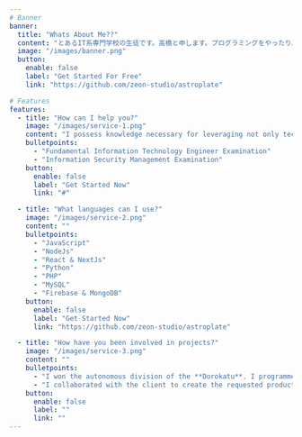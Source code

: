 ```yaml
---
# Banner
banner:
  title: "Whats About Me??"
  content: "とあるIT系専門学校の生徒です。高橋と申します。プログラミングをやったり、ゲーム実況をみたり。"
  image: "/images/banner.png"
  button:
    enable: false
    label: "Get Started For Free"
    link: "https://github.com/zeon-studio/astroplate"

# Features
features:
  - title: "How can I help you?"
    image: "/images/service-1.png"
    content: "I possess knowledge necessary for leveraging not only technology but also management and strategy."
    bulletpoints:
      - "Fundamental Information Technology Engineer Examination"
      - "Information Security Management Examination"
    button:
      enable: false
      label: "Get Started Now"
      link: "#"

  - title: "What languages can I use?"
    image: "/images/service-2.png"
    content: ""
    bulletpoints:
      - "JavaScript"
      - "NodeJs"
      - "React & NextJs"
      - "Python"
      - "PHP"
      - "MySQL"
      - "Firebase & MongoDB"
    button:
      enable: false
      label: "Get Started Now"
      link: "https://github.com/zeon-studio/astroplate"

  - title: "How have you been involved in projects?"
    image: "/images/service-3.png"
    content: ""
    bulletpoints:
      - "I won the autonomous division of the **Dorokatu**. I programmed a drone using Python to compete according to the rules."
      - "I collaborated with the client to create the requested product."
    button:
      enable: false
      label: ""
      link: ""
---
```

